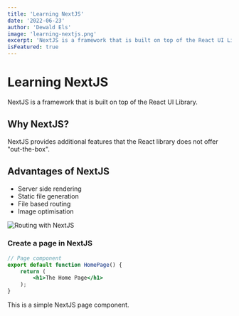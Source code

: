 ```yaml
---
title: 'Learning NextJS'
date: '2022-06-23'
author: 'Dewald Els'
image: 'learning-nextjs.png'
excerpt: 'NextJS is a framework that is built on top of the React UI Library.'
isFeatured: true
---
```


# Learning NextJS

NextJS is a framework that is built on top of the React UI Library.

## Why NextJS?

NextJS provides additional features that the React library does not offer "out-the-box".

## Advantages of NextJS

- Server side rendering
- Static file generation
- File based routing
- Image optimisation

![Routing with NextJS](/images/posts/learning-nextjs/learning-nextjs.png)

### Create a page in NextJS

```jsx
// Page component
export default function HomePage() {
	return (
		<h1>The Home Page</h1>
	);
}
```

This is a simple NextJS page component. 